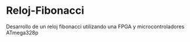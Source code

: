 # Reloj-Fibonacci
Desarrollo de un reloj fibonacci utilizando una FPGA y microcontroladores ATmega328p
